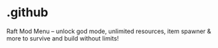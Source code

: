 # .github
Raft Mod Menu – unlock god mode, unlimited resources, item spawner &amp; more to survive and build without limits!
